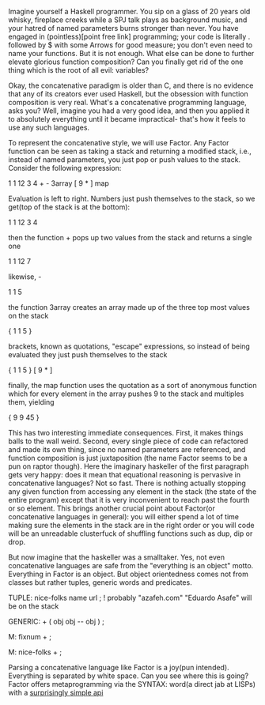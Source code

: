 Imagine yourself a Haskell programmer. You sip on a glass of 20 years old whisky, fireplace creeks while a SPJ talk plays as background music, and your hatred of named parameters burns stronger than never. You have engaged in (pointless)[point free link] programming; your code is literally . followed by $ with some Arrows for good measure; you don't even need to name your functions. But it is not enough. What else can be done to further elevate glorious function composition? Can you finally get rid of the one thing which is the root of all evil: variables?

Okay, the concatenative paradigm is older than C, and there is no evidence that any of its creators ever used Haskell, but the obsession with function composition is very real. What's a concatenative programming language, asks you? Well, imagine you had a very good idea, and then you applied it to absolutely everything until it became impractical- that's how it feels to use any such languages.

To represent the concatenative style, we will use Factor. Any Factor function can be seen as taking a stack and returning a modified stack, i.e., instead of named parameters, you just pop or push values to the stack. Consider the following expression:

1 1 12 3 4 + - 3array [ 9 * ] map

Evaluation is left to right. Numbers just push themselves to the stack, so we get(top of the stack is at the bottom):

1
1 
12
3
4

then the function + pops up two values from the stack and returns a single one

1
1
12
7

likewise, -

1
1
5

the function 3array creates an array made up of the three top most values on the stack

{ 1 1 5 }

brackets, known as quotations, "escape" expressions, so instead of being evaluated they just push themselves to the stack

{ 1 1 5 }
[ 9 * ]

finally, the map function uses the quotation as a sort of anonymous function which for every element in the array pushes 9 to the stack and multiples them, yielding

{ 9 9 45 }

This has two interesting immediate consequences. First, it makes things balls to the wall weird. Second, every single piece of code can refactored and made its own thing, since no named parameters are referenced, and function composition is just juxtaposition (the name Factor seems to be a pun on raptor though). Here the imaginary haskeller of the first paragraph gets very happy: does it mean that equational reasoning is pervasive in concatenative languages? Not so fast. There is nothing actually stopping any given function from accessing any element in the stack (the state of the entire program) except that it is very inconvenient to reach past the fourth or so element. This brings another crucial point about Factor(or concatenative languages in general): you will either spend a lot of time making sure the elements in the stack are in the right order or you will code will be an unreadable clusterfuck of shuffling functions such as dup, dip or drop.

But now imagine that the haskeller was a smalltaker. Yes, not even concatenative languages are safe from the "everything is an object" motto. Everything in Factor is an object. But object orientedness comes not from classes but rather tuples, generic words and predicates.

TUPLE: nice-folks name url ; ! probably "azafeh.com" "Eduardo Asafe" will be on the stack

GENERIC: + ( obj obj -- obj ) ;

M: fixnum + 
     <actual math> ;

M: nice-folks + 
      <something which makes sense for nice-folks> ; 

Parsing a concatenative language like Factor is a joy(pun intended). Everything is separated by white space. Can you see where this is going? Factor offers metaprogramming via the SYNTAX: word(a direct jab at LISPs) with a [surprisingly simple api](http://docs.factorcode.org:8080/content/article-parsing-words.html)


